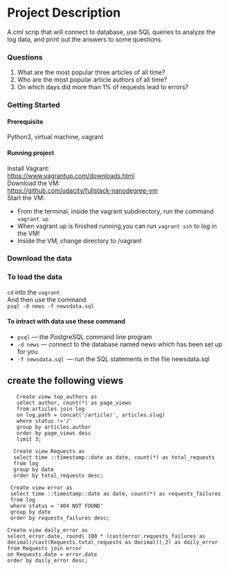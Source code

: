 # Project Description
A cml scrip that will connect to database, use SQL queries to analyze the log data, and print out the answers to some questions.
### Questions
1. What are the most popular three articles of all time?
2. Who are the most popular article authors of all time? 
3. On which days did more than 1% of requests lead to errors?
### Getting Started 
#### Prerequisite
Python3, virtual machine, vagrant
#### Running project
Install Vagrant:<br />
https://www.vagrantup.com/downloads.html <br />
Download the VM:<br />
https://github.com/udacity/fullstack-nanodegree-vm <br />
Start the VM:<br />
  * From the terminal, inside the vagrant subdirectory, run the command ```vagrant up``` <br />
  * When vagrant up is finished running,you can run ```vagrant ssh``` to log in the VM! <br />
  * Inside the VM, change directory to /vagrant
### Download the data
### To load the data  
```cd``` into the ```vagrant``` <br />
  And then use the command <br />
  ```psql -d news -f newsdata.sql``` <br />
#### To intract with data use these command 
  * ```psql``` — the PostgreSQL command line program
  * ```-d news``` — connect to the database named news which has been set up for you
  * ```-f newsdata.sql ```— run the SQL statements in the file newsdata.sql
## create the following views 

```
   Create view top_authors as
   select author, count(*) as page_views
   from articles join log
   on log.path = concat('/article/', articles.slug)
   where status !='/'
   group by articles.author 
   order by page_views desc
   limit 3;
```

```
  Create view Requests as 
  select time ::timestamp::date as date, count(*) as total_requests
  from log
  group by date
  order by total_requests desc;
```
```
 Create view error as 
 select time ::timestamp::date as date, count(*) as requests_failures
 from log
 where status = '404 NOT FOUND'
 group by date
 order by requests_failures desc;
```
```
Create view daily_error as 
select error.date, round( 100 * (cast(error.requests_failures as decimal)/cast(Requests.total_requests as decimal)),2) as daily_error
from Requests join error
on Requests.date = error.date
order by daily_error desc;
```
